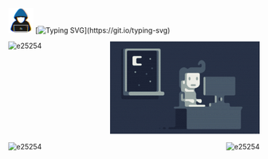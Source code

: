 <picture><img src = "https://github.com/0xAbdulKhalid/0xAbdulKhalid/raw/main/assets/mdImages/about_me.gif" width = 50px></picture> [![Typing SVG](https://readme-typing-svg.herokuapp.com?font=Fira+Code&size=30&duration=2000&pause=1000&color=BB85E3&background=2D2B5200&vCenter=true&height=40&lines=+Hi+%2C+I+am+Jerry;+Welcome+to+my+github+!)](https://git.io/typing-svg)

<div>
  <div style="display:flex;justify-content:space-between;align:center;">
      <img
      src="https://github-readme-stats.vercel.app/api?username=e25254&show_icons=true&theme=material-palenight&hide_border=true"
      alt="e25254"
      align="left"
      />
      <img
      alt="Night Coding"
      src="https://raw.githubusercontent.com/AVS1508/AVS1508/master/assets/Night-Coding.gif"
      align="right"
      />
  </div>

  <br/>

  <div style="display:flex;justify-content:space-between;align:center;">
      <img
      src="https://github-readme-stats.vercel.app/api/top-langs?username=e25254&show_icons=true&theme=material-palenight&hide_border=true&layout=compact"
      alt="e25254"
      align="left"
      />
      <img
      src="https://github-readme-streak-stats.herokuapp.com/?user=e25254&theme=material-palenight&hide_border=true"
      alt="e25254"
      align="right"
      />
  </div>
</div>
